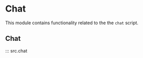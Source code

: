 # Chat

This module contains functionality related to the the `chat` script.

## Chat

::: src.chat
